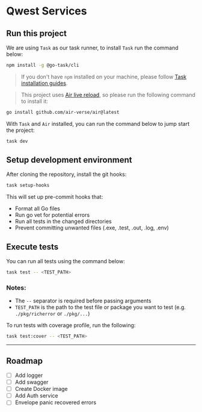 # Qwest Services

## Run this project

We are using `Task` as our task runner, to install `Task` run the command below:

```sh
npm install -g @go-task/cli
```

> If you don't have `npm` installed on your machine, please
> follow [Task installation guides](https://taskfile.dev/installation/).

> This project uses [Air live reload](https://github.com/air-verse/air), so please run the following command to install it:

```sh
go install github.com/air-verse/air@latest
```

With `Task` and `Air` installed, you can run the command below to jump start the project:

```sh
task dev
```

## Setup development environment

After cloning the repository, install the git hooks:

```sh 
task setup-hooks
```

This will set up pre-commit hooks that:

- Format all Go files
- Run go vet for potential errors
- Run all tests in the changed directories
- Prevent committing unwanted files (.exe, .test, .out, .log, .env)

## Execute tests

You can run all tests using the command below:

```sh
task test -- <TEST_PATH>
```

### Notes:

- The `--` separator is required before passing arguments
- `TEST_PATH` is the path to the test file or package you want to test (e.g. `./pkg/richerror` or `./pkg/...`)

To run tests with coverage profile, run the following:

```sh
task test:cover -- <TEST_PATH>
```

--- 
## Roadmap

- [ ] Add logger
- [ ] Add swagger
- [ ] Create Docker image
- [ ] Add Auth service
- [ ] Envelope panic recovered errors